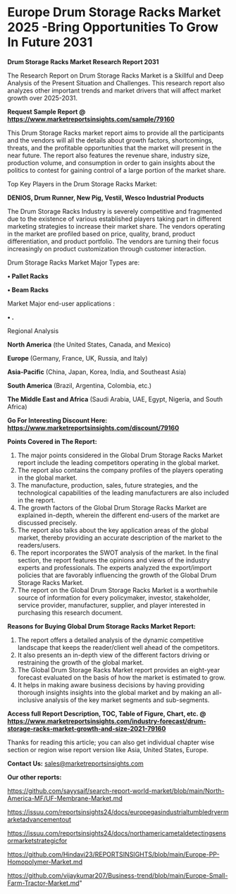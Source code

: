 # Europe Drum Storage Racks Market 2025 -Bring Opportunities To Grow In Future 2031

<strong>Drum Storage Racks Market Research Report 2031</strong>

The Research Report on Drum Storage Racks Market is a Skillful and Deep Analysis of the Present Situation and Challenges. This research report also analyzes other important trends and market drivers that will affect market growth over 2025-2031.

<strong>Request Sample Report @ <a href=https://www.marketreportsinsights.com/sample/79160>https://www.marketreportsinsights.com/sample/79160</a></strong>

This Drum Storage Racks market report aims to provide all the participants and the vendors will all the details about growth factors, shortcomings, threats, and the profitable opportunities that the market will present in the near future. The report also features the revenue share, industry size, production volume, and consumption in order to gain insights about the politics to contest for gaining control of a large portion of the market share.

Top Key Players in the Drum Storage Racks Market:

<strong>DENIOS, Drum Runner, New Pig, Vestil, Wesco Industrial Products</strong>

The Drum Storage Racks Industry is severely competitive and fragmented due to the existence of various established players taking part in different marketing strategies to increase their market share. The vendors operating in the market are profiled based on price, quality, brand, product differentiation, and product portfolio. The vendors are turning their focus increasingly on product customization through customer interaction.

Drum Storage Racks Market Major Types are:

<strong>• Pallet Racks

• Beam Racks</strong>

Market Major end-user applications :

<strong>• .</strong>

Regional Analysis

</u><strong><b>North America</b></strong> (the United States, Canada, and Mexico)

<strong><b>Europe </b></strong>(Germany, France, UK, Russia, and Italy)

<strong><b>Asia-Pacific</b></strong> (China, Japan, Korea, India, and Southeast Asia)

<strong><b>South America</b></strong> (Brazil, Argentina, Colombia, etc.)

<strong><b>The Middle East and Africa</b></strong> (Saudi Arabia, UAE, Egypt, Nigeria, and South Africa)

<strong>Go For Interesting Discount Here: <a href=https://www.marketreportsinsights.com/discount/79160>https://www.marketreportsinsights.com/discount/79160</a></strong>

<strong>Points Covered in The Report:</strong>
<ol>
  <li>The major points considered in the Global Drum Storage Racks Market report include the leading competitors operating in the global market.</li>
  <li>The report also contains the company profiles of the players operating in the global market.</li>
  <li>The manufacture, production, sales, future strategies, and the technological capabilities of the leading manufacturers are also included in the report.</li>
  <li>The growth factors of the Global Drum Storage Racks Market are explained in-depth, wherein the different end-users of the market are discussed precisely.</li>
  <li>The report also talks about the key application areas of the global market, thereby providing an accurate description of the market to the readers/users.</li>
  <li>The report incorporates the SWOT analysis of the market. In the final section, the report features the opinions and views of the industry experts and professionals. The experts analyzed the export/import policies that are favorably influencing the growth of the Global Drum Storage Racks Market.</li>
  <li>The report on the Global Drum Storage Racks Market is a worthwhile source of information for every policymaker, investor, stakeholder, service provider, manufacturer, supplier, and player interested in purchasing this research document.</li>
</ol>
<strong>Reasons for Buying Global Drum Storage Racks Market Report:</strong>

<ol>
  <li>The report offers a detailed analysis of the dynamic competitive landscape that keeps the reader/client well ahead of the competitors.</li>
  <li>It also presents an in-depth view of the different factors driving or restraining the growth of the global market.</li>
  <li>The Global Drum Storage Racks Market report provides an eight-year forecast evaluated on the basis of how the market is estimated to grow.</li>
  <li>It helps in making aware business decisions by having providing thorough insights insights into the global market and by making an all-inclusive analysis of the key market segments and sub-segments.</li>
</ol>
<strong>Access full Report Description, TOC, Table of Figure, Chart, etc. @ <a href=https://www.marketreportsinsights.com/industry-forecast/drum-storage-racks-market-growth-and-size-2021-79160>https://www.marketreportsinsights.com/industry-forecast/drum-storage-racks-market-growth-and-size-2021-79160</a></strong>


Thanks for reading this article; you can also get individual chapter wise section or region wise report version like Asia, United States, Europe.

<strong>Contact Us:</strong>
sales@marketreportsinsights.com

<strong>Our other reports:</strong>

<a href=https://github.com/sayysaif/search-report-world-market/blob/main/North-America-MF/UF-Membrane-Market.md>https://github.com/sayysaif/search-report-world-market/blob/main/North-America-MF/UF-Membrane-Market.md</a>

<a href=https://issuu.com/reportsinsights24/docs/europegasindustrialtumbledryermarketadvancementout>https://issuu.com/reportsinsights24/docs/europegasindustrialtumbledryermarketadvancementout</a>

<a href=https://issuu.com/reportsinsights24/docs/northamericametaldetectingsensormarketstrategicfor>https://issuu.com/reportsinsights24/docs/northamericametaldetectingsensormarketstrategicfor</a>

<a href=https://github.com/Hindavi23/REPORTSINSIGHTS/blob/main/Europe-PP-Homopolymer-Market.md>https://github.com/Hindavi23/REPORTSINSIGHTS/blob/main/Europe-PP-Homopolymer-Market.md</a>

<a href=https://github.com/vijaykumar207/Business-trend/blob/main/Europe-Small-Farm-Tractor-Market.md>https://github.com/vijaykumar207/Business-trend/blob/main/Europe-Small-Farm-Tractor-Market.md</a>"
